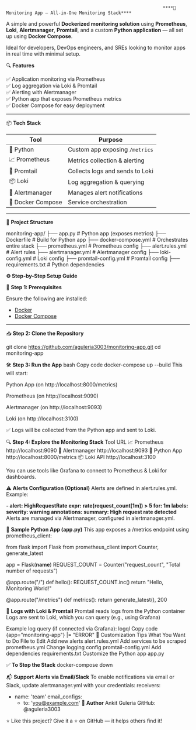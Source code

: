                                                                 ****🚀 Monitoring App — All-in-One Monitoring Stack****

A simple and powerful **Dockerized monitoring solution** using **Prometheus**, **Loki**, **Alertmanager**, **Promtail**, and a custom **Python application** — all set up using **Docker Compose**.

Ideal for developers, DevOps engineers, and SREs looking to monitor apps in real time with minimal setup.


🔍 **Features**

✅ Application monitoring via Prometheus  
✅ Log aggregation via Loki & Promtail  
✅ Alerting with Alertmanager  
✅ Python app that exposes Prometheus metrics  
✅ Docker Compose for easy deployment

---

📦 **Tech Stack**

| Tool         | Purpose                        |
|--------------|--------------------------------|
| 🐍 Python     | Custom app exposing `/metrics` |
| 📈 Prometheus | Metrics collection & alerting |
| 📄 Promtail   | Collects logs and sends to Loki |
| 📦 Loki       | Log aggregation & querying     |
| 🚨 Alertmanager | Manages alert notifications  |
| 🐳 Docker Compose | Service orchestration    |

---

📁 **Project Structure**

monitoring-app/
├── app.py # Python app (exposes metrics)
├── Dockerfile # Build for Python app
├── docker-compose.yml # Orchestrates entire stack
├── prometheus.yml # Prometheus config
├── alert.rules.yml # Alert rules
├── alertmanager.yml # Alertmanager config
├── loki-config.yml # Loki config
├── promtail-config.yml # Promtail config
├── requirements.txt # Python dependencies

**⚙️ Step-by-Step Setup Guide**

🧰 **Step 1: Prerequisites**

Ensure the following are installed:

- [Docker](https://docs.docker.com/get-docker/)
- [Docker Compose](https://docs.docker.com/compose/install/)

---

📥 **Step 2: Clone the Repository**

git clone https://github.com/aguleria3003/monitoring-app.git
cd monitoring-app

🛠️ **Step 3: Run the App**
bash
Copy code
docker-compose up --build
This will start:

Python App (on http://localhost:8000/metrics)

Prometheus (on http://localhost:9090)

Alertmanager (on http://localhost:9093)

Loki (on http://localhost:3100)

✅ Logs will be collected from the Python app and sent to Loki.

🔍 **Step 4: Explore the Monitoring Stack**
Tool	URL
📈 Prometheus	http://localhost:9090
🚨 Alertmanager	http://localhost:9093
🐍 Python App	http://localhost:8000/metrics
📦 Loki API	http://localhost:3100

You can use tools like Grafana to connect to Prometheus & Loki for dashboards.

⚠️ **Alerts Configuration (Optional)**
Alerts are defined in alert.rules.yml. Example:

**- alert: HighRequestRate
  expr: rate(request_count[1m]) > 5
  for: 1m
  labels:
    severity: warning
  annotations:
    summary: High request rate detected**
Alerts are managed via Alertmanager, configured in alertmanager.yml.

📜 **Sample Python App (app.py)**
This app exposes a /metrics endpoint using prometheus_client:

from flask import Flask
from prometheus_client import Counter, generate_latest

app = Flask(__name__)
REQUEST_COUNT = Counter("request_count", "Total number of requests")

@app.route("/")
def hello():
    REQUEST_COUNT.inc()
    return "Hello, Monitoring World!"

@app.route("/metrics")
def metrics():
    return generate_latest(), 200
    
🔄 **Logs with Loki & Promtail**
Promtail reads logs from the Python container
Logs are sent to Loki, which you can query (e.g., using Grafana)

Example log query (if connected via Grafana):
logql
Copy code
{app="monitoring-app"} |= "ERROR"
🔧 Customization Tips
What You Want to Do	File to Edit
Add new alerts	alert.rules.yml
Add services to be scraped	prometheus.yml
Change logging config	promtail-config.yml
Add dependencies	requirements.txt
Customize the Python app	app.py

✅ **To Stop the Stack**
docker-compose down

📬 **Support Alerts via Email/Slack**
To enable notifications via email or Slack, update alertmanager.yml with your credentials:
receivers:
  - name: 'team'
    email_configs:
      - to: 'you@example.com'
👤 **Author**
Ankit Guleria
GitHub: @aguleria3003

⭐️ Like this project?
Give it a ⭐️ on GitHub — it helps others find it!
